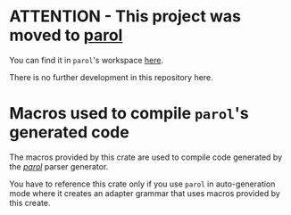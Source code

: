 # ATTENTION - This project was moved to [parol](https://github.com/jsinger67/parol)

You can find it in `parol`'s workspace [here](https://github.com/jsinger67/parol/tree/main/crates/parol-macros).

There is no further development in this repository here.

# Macros used to compile `parol`'s generated code

The macros provided by this crate are used to compile code generated by the
*[parol](https://github.com/jsinger67/parol)* parser generator.

You have to reference this crate only if you use `parol` in auto-generation mode where it creates
an adapter grammar that uses macros provided by this create.
